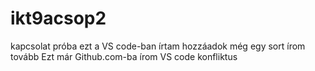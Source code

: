 # ikt9acsop2
kapcsolat próba
ezt a VS code-ban írtam
hozzáadok még egy sort
írom tovább
Ezt már Github.com-ba írom
VS code konfliktus
